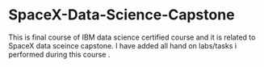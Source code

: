 # SpaceX-Data-Science-Capstone
This is final course of IBM data science certified course and it is related to SpaceX data sceince capstone. I have added all hand on labs/tasks i performed during this course .
